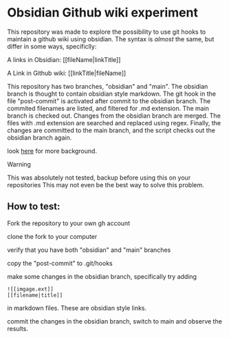 # Obsidian Github wiki experiment
This repository was made to explore the possibility to use git hooks to maintain a github wiki using obsidian.
The syntax is _almost_ the same, but differ in some ways, specificlly:

A links in Obsidian: [[fileName|linkTitle]]

A Link in Github wiki: [[linkTitle|fileName]]

This repository has two branches, "obsidian" and "main". The obsidian branch is thought to contain obsidian style markdown.
The git hook in the file "post-commit" is activated after commit to the obsidian branch.
The commited filenames are listed, and filtered for .md extension.
The main branch is checked out.
Changes from the obsidian branch are merged.
The files with .md extension are searched and replaced using regex.
Finally, the changes are committed to the main branch, and the script checks out the obsidian branch again.

look [here](https://forum.obsidian.md/t/github-wiki-kinda-works-to-host-the-wiki/2980) for more background.

> [!WARNING]  
> This was absolutely not tested, backup before using this on your repositories
> This may not even be the best way to solve this problem. 

## How to test:

Fork the repository to your own gh account

clone the fork to your computer

verify that you have both "obsidian" and "main" branches

copy the "post-commit" to .git/hooks

make some changes in the obsidian branch, specifically try adding

```
![[imgage.ext]]
[[filename|title]]
```
in markdown files. These are obsidian style links.

commit the changes in the obsidian branch, switch to main and observe the results.
